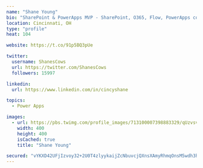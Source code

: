 ```yaml
---
name: "Shane Young"
bio: "SharePoint & PowerApps MVP - SharePoint, O365, Flow, PowerApps consulting? @PowerApps911 | Pure Snark? You found it."
location: Cincinnati, OH
type: "profile"
heat: 104

website: https://t.co/91p5BQ3pUe

twitter:
  username: ShanesCows
  url: https://twitter.com/ShanesCows
  followers: 15997

linkedin:
  url: https://www.linkedin.com/in/cincyshane

topics:
  - Power Apps

images:
  - url: https://pbs.twimg.com/profile_images/713100007398883329/qUzvsvQ3_400x400.jpg
    width: 400
    height: 400
    isCached: true
    title: "Shane Young"

secured: "vYKXD42UFjIzvoy32+2U0T4zlyykaijZcNbuvcjQXnsXAmyRhmqOnsM5wdh3h/TeXpMoADmNdMqUhPrjwk7oNfrQNa5N2j2UdZPWv5SB2X0rNNme0R0BKpYw6hxZZ6BMisRt79C+sIeCXVQeBsZCMhMuNkneornXuOwbQiZ3yBlib1UFRXcMG8vVzHNFsicsHALbjK3DQc26KHG6BRIJkQxDM19Kg3jcIW/vNrtvfBRP6Zbq41Dtp6xBXZE78WZ0E8MEBBWOQE5V127BOZNb9hl6iZbHDtYb4Pav1Q+Rj8Po2hGSrbQoMvt2GBdHY5/onqxr13a6cEZjLoUamaeW1CBh5I3Q+JeqrjUDK0661TjkFi9gy5pLBVkToFckp1modw8xUsjbAgQrt88L6jMxZwrcAXLIqO5jacFKW1zyKOc=;ecYUElprl7i53Y7457SJUg=="
---
```


